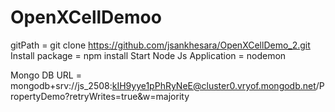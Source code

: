 # OpenXCellDemoo
gitPath = git clone https://github.com/jsankhesara/OpenXCellDemo_2.git
Install package = npm install
Start Node Js Application = nodemon

Mongo DB URL = mongodb+srv://js_2508:kIH9yye1pPhRyNeE@cluster0.vryof.mongodb.net/PropertyDemo?retryWrites=true&w=majority

